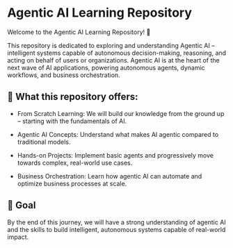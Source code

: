 # Agentic AI Learning Repository
Welcome to the Agentic AI Learning Repository! 🚀

This repository is dedicated to exploring and understanding Agentic AI – intelligent systems capable of autonomous decision-making, reasoning, and acting on behalf of users or organizations. Agentic AI is at the heart of the next wave of AI applications, powering autonomous agents, dynamic workflows, and business orchestration.

## 📌 What this repository offers:
- From Scratch Learning: We will build our knowledge from the ground up – starting with the fundamentals of AI.

- Agentic AI Concepts: Understand what makes AI agentic compared to traditional models.

- Hands-on Projects: Implement basic agents and progressively move towards complex, real-world use cases.

- Business Orchestration: Learn how agentic AI can automate and optimize business processes at scale.

## 🎯 Goal
By the end of this journey, we will have a strong understanding of agentic AI and the skills to build intelligent, autonomous systems capable of real-world impact.

